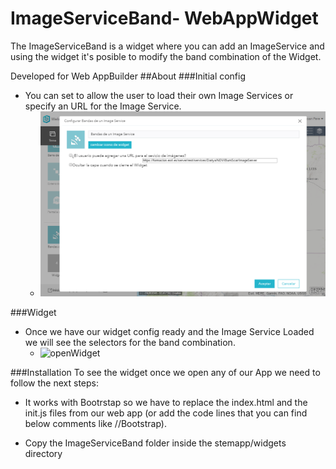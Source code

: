 # ImageServiceBand- WebAppWidget
The ImageServiceBand is a widget where you can add an ImageService and using the widget it's posible to modify the band combination of the Widget.


Developed for Web AppBuilder
##About
###Initial config
* You can set to allow the user to load their own Image Services or specify an URL for the Image Service.
  * ![initConfig](img/initConfig.png)
  
 ###Widget
* Once we have our widget config ready and the Image Service Loaded we will see the selectors for the band combination.
  * ![openWidget](img/onOpenWidget.png)
  
 ###Installation
 To see the widget once we open any of our App we need to follow the next steps:

* It works with Bootrstap so we have to replace the index.html and the init.js files from our web app (or add the code lines that you can find below comments like //Bootstrap).

* Copy the ImageServiceBand folder inside the stemapp/widgets directory

